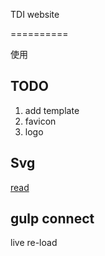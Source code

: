 
TDI website 

==========

使用

## TODO

1. add template
2. favicon
3. logo


## Svg

[read](http://codepen.io/noahblon/post/coloring-svgs-in-css-background-images)


## gulp connect

live re-load